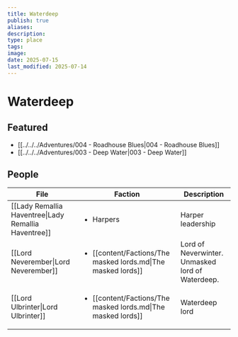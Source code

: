 ```yaml
---
title: Waterdeep
publish: true
aliases: 
description: 
type: place
tags: 
image: 
date: 2025-07-15
last_modified: 2025-07-14
---
```

# Waterdeep

## Featured
- [[../../../Adventures/004 - Roadhouse Blues|004 - Roadhouse Blues]]
- [[../../../Adventures/003 - Deep Water|003 - Deep Water]]

## People
| File                                                                       | Faction                                                                       | Description                                      |
| -------------------------------------------------------------------------- | ----------------------------------------------------------------------------- | ------------------------------------------------ |
| [[Lady Remallia Haventree\|Lady Remallia Haventree]] | <ul><li>Harpers</li></ul>                                                     | Harper leadership                                |
| [[Lord Neverember\|Lord Neverember]]                 | <ul><li>[[content/Factions/The masked lords.md\|The masked lords]]</li></ul> | Lord of Neverwinter. Unmasked lord of Waterdeep. |
| [[Lord Ulbrinter\|Lord Ulbrinter]]                   | <ul><li>[[content/Factions/The masked lords.md\|The masked lords]]</li></ul> | Waterdeep lord                                   |

